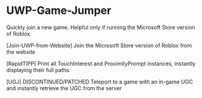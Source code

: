 # UWP-Game-Jumper
Quickly join a new game. Helpful only if running the Microsoft Store version of Roblox.

[Join-UWP-from-Website] Join the Microsoft Store version of Roblox from the website

[RapidTIPP] Print all TouchInterest and ProximityPrompt instances, instantly displaying their full paths

[UGJ] DISCONTINUED/PATCHED Teleport to a game with an in-game UGC and instantly retrieve the UGC from the server

